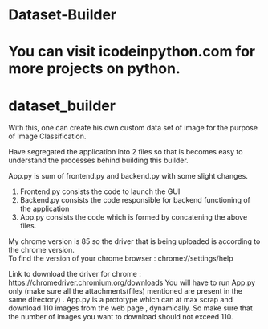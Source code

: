 # Dataset-Builder
# You can visit icodeinpython.com for more projects on python.
# dataset_builder
With this, one can create his own custom data set of image for the purpose of Image Classification. 

Have segregated the application into 2 files so that is becomes easy to understand the processes behind building this builder.  

App.py is sum of frontend.py and backend.py with some slight changes.   
1. Frontend.py consists the code to launch the GUI    
2. Backend.py consists the code responsible for backend functioning of the application    
3. App.py consists the code which is formed by concatening the above files.      

My chrome version is 85 so the driver that is being uploaded is according to the chrome version.     
To find the version of your chrome browser : chrome://settings/help  

Link to download the driver for chrome : https://chromedriver.chromium.org/downloads 
You will have to run App.py only (make sure all the attachments(files) mentioned are present in the same directory) .
App.py is a prototype which can at max scrap and download 110 images from the web page , dynamically. So make sure that the number of images you want to download should not exceed 110. 
